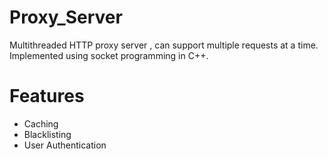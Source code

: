 # Proxy_Server
Multithreaded HTTP proxy server , can support multiple requests at a time.
Implemented using socket programming in C++.
# Features
* Caching
* Blacklisting
* User Authentication
